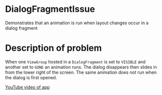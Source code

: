# DialogFragmentIssue
Demonstrates that an animation is run when layout changes occur in a dialog fragment

# Description of problem

When one `ViewGroup` hosted in a `DialogFragment` is set to `VISIBLE` and another set to `GONE` an animation runs. The dialog disappears then slides in from the lower right of the screen. The same animation does not run when the dialog is first opened.


[YouTube video of app](https://www.youtube.com/watch?v=qDoJkpjsfHM&feature=youtu.be)

